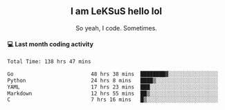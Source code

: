 <h2 align="center">I am LeKSuS hello lol</h2>
<p align="center">So yeah, I code. Sometimes.</p>

#### :computer: Last month coding activity
<!--START_SECTION:waka-->

```txt
Total Time: 138 hrs 47 mins

Go                         48 hrs 38 mins  ████████▓░░░░░░░░░░░░░░░░   34.21 %
Python                     24 hrs 8 mins   ████▒░░░░░░░░░░░░░░░░░░░░   16.98 %
YAML                       17 hrs 23 mins  ███░░░░░░░░░░░░░░░░░░░░░░   12.23 %
Markdown                   12 hrs 55 mins  ██▒░░░░░░░░░░░░░░░░░░░░░░   09.09 %
C                          7 hrs 16 mins   █▒░░░░░░░░░░░░░░░░░░░░░░░   05.12 %
```

<!--END_SECTION:waka-->
